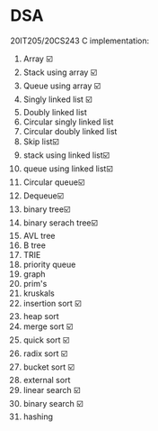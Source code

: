 # DSA
20IT205/20CS243
C implementation:
  1. Array ☑️
  2. Stack using array ☑️
  3. Queue using array ☑️
  4. Singly linked list ☑️
  5. Doubly linked list
  6. Circular singly linked list
  7. Circular doubly linked list
  8. Skip list☑️
  9. stack using linked list☑️
  10. queue using linked list☑️
  11. Circular queue☑️
  12. Dequeue☑️
  13. binary tree☑️
  14. binary serach tree☑️
  15. AVL tree
  16. B tree
  17. TRIE
  18. priority queue
  19. graph
  20. prim's
  21. kruskals
  22. insertion sort ☑️
  23. heap sort
  24. merge sort ☑️
  25. quick sort ☑️
  26. radix sort ☑️
  27. bucket sort ☑️
  28. external sort
  29. linear search ☑️
  30. binary search ☑️
  31. hashing
